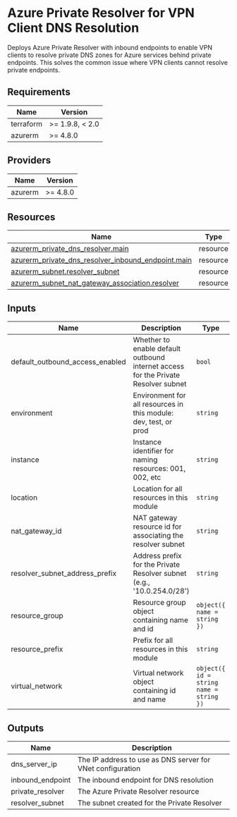 <!-- BEGIN_TF_DOCS -->
<!-- markdown-table-prettify-ignore-start -->
# Azure Private Resolver for VPN Client DNS Resolution

Deploys Azure Private Resolver with inbound endpoints to enable VPN clients
to resolve private DNS zones for Azure services behind private endpoints.
This solves the common issue where VPN clients cannot resolve private endpoints.

## Requirements

| Name | Version |
|------|---------|
| terraform | >= 1.9.8, < 2.0 |
| azurerm | >= 4.8.0 |

## Providers

| Name | Version |
|------|---------|
| azurerm | >= 4.8.0 |

## Resources

| Name | Type |
|------|------|
| [azurerm_private_dns_resolver.main](https://registry.terraform.io/providers/hashicorp/azurerm/latest/docs/resources/private_dns_resolver) | resource |
| [azurerm_private_dns_resolver_inbound_endpoint.main](https://registry.terraform.io/providers/hashicorp/azurerm/latest/docs/resources/private_dns_resolver_inbound_endpoint) | resource |
| [azurerm_subnet.resolver_subnet](https://registry.terraform.io/providers/hashicorp/azurerm/latest/docs/resources/subnet) | resource |
| [azurerm_subnet_nat_gateway_association.resolver](https://registry.terraform.io/providers/hashicorp/azurerm/latest/docs/resources/subnet_nat_gateway_association) | resource |

## Inputs

| Name | Description | Type | Default | Required |
|------|-------------|------|---------|:--------:|
| default\_outbound\_access\_enabled | Whether to enable default outbound internet access for the Private Resolver subnet | `bool` | n/a | yes |
| environment | Environment for all resources in this module: dev, test, or prod | `string` | n/a | yes |
| instance | Instance identifier for naming resources: 001, 002, etc | `string` | n/a | yes |
| location | Location for all resources in this module | `string` | n/a | yes |
| nat\_gateway\_id | NAT gateway resource id for associating the resolver subnet | `string` | n/a | yes |
| resolver\_subnet\_address\_prefix | Address prefix for the Private Resolver subnet (e.g., '10.0.254.0/28') | `string` | n/a | yes |
| resource\_group | Resource group object containing name and id | ```object({ name = string })``` | n/a | yes |
| resource\_prefix | Prefix for all resources in this module | `string` | n/a | yes |
| virtual\_network | Virtual network object containing id and name | ```object({ id = string name = string })``` | n/a | yes |

## Outputs

| Name | Description |
|------|-------------|
| dns\_server\_ip | The IP address to use as DNS server for VNet configuration |
| inbound\_endpoint | The inbound endpoint for DNS resolution |
| private\_resolver | The Azure Private Resolver resource |
| resolver\_subnet | The subnet created for the Private Resolver |
<!-- markdown-table-prettify-ignore-end -->
<!-- END_TF_DOCS -->

